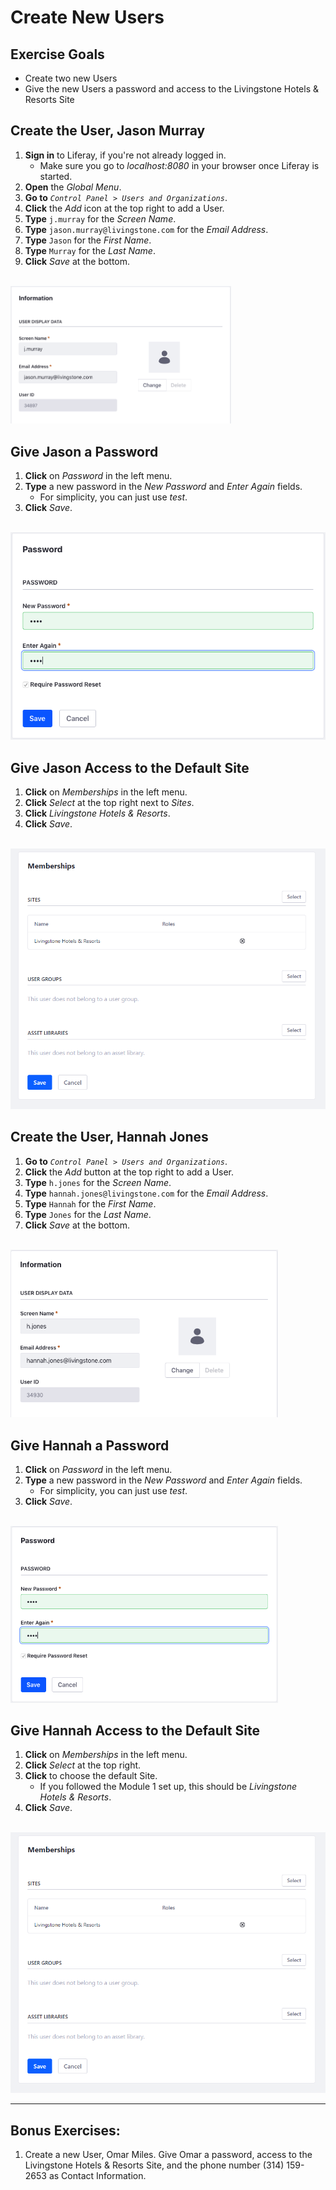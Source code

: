 # Create New Users

<div class="ahead">

## Exercise Goals

* Create two new Users
* Give the new Users a password and access to the Livingstone Hotels & Resorts Site 

</div>

## Create the User, Jason Murray
1. **Sign in** to Liferay, if you're not already logged in.
    * Make sure you go to _localhost:8080_ in your browser once Liferay is started.
2. **Open** the _Global Menu_.
3. **Go to** _`Control Panel > Users and Organizations`_.
4. **Click** the _Add_ icon at the top right to add a User.
5. **Type** `j.murray` for the _Screen Name_.
6. **Type** `jason.murray@livingstone.com` for the _Email Address_.
7. **Type** `Jason` for the _First Name_.
8. **Type** `Murray` for the _Last Name_.
9. **Click** _Save_ at the bottom.

<br />

<img src="images/jmurray_added.png" style="max-width:70%;" />

## Give Jason a Password
1. **Click** on _Password_ in the left menu.
2. **Type** a new password in the _New Password_ and _Enter Again_ fields.
    * For simplicity, you can just use _test_.
3. **Click** _Save_.

<br />

<img src="images/added_password.png" style="max-width:100%;" />

## Give Jason Access to the Default Site
1. **Click** on _Memberships_ in the left menu.
2. **Click** _Select_ at the top right next to _Sites_.
3. **Click** _Livingstone Hotels & Resorts_.
4. **Click** _Save_.

<br />

<img src="images/site_membership.png" style="max-width:100%;" />

## Create the User, Hannah Jones
1. **Go to** _`Control Panel > Users and Organizations`_.
2. **Click** the _Add_ button at the top right to add a User.
3. **Type** `h.jones` for the _Screen Name_.
4. **Type** `hannah.jones@livingstone.com` for the _Email Address_.
5. **Type** `Hannah` for the _First Name_.
6. **Type** `Jones` for the _Last Name_.
7. **Click** _Save_ at the bottom.

<br />

<img src="images/hannah_added.png" style="max-width:85%;" />

## Give Hannah a Password
1. **Click** on _Password_ in the left menu.
2. **Type** a new password in the _New Password_ and _Enter Again_ fields.
    * For simplicity, you can just use _test_.
3. **Click** _Save_.

<br />

<img src="images/added_password.png" style="max-width:85%;" />

## Give Hannah Access to the Default Site
1. **Click** on _Memberships_ in the left menu.
2. **Click** _Select_ at the top right.
3. **Click** to choose the default Site.
    * If you followed the Module 1 set up, this should be _Livingstone Hotels & Resorts_.
4. **Click** _Save_.

<br />

<img src="images/site_membership.png" style="max-width:100%;" />

<div class="page"></div>

---

## Bonus Exercises:
1. Create a new User, Omar Miles. Give Omar a password, access to the Livingstone Hotels & Resorts Site, and the phone number (314) 159-2653 as Contact Information.

